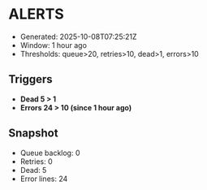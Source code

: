 # ALERTS

- Generated: 2025-10-08T07:25:21Z
- Window: 1 hour ago
- Thresholds: queue>20, retries>10, dead>1, errors>10

## Triggers
- **Dead 5 > 1**
- **Errors 24 > 10 (since 1 hour ago)**

## Snapshot
- Queue backlog: 0
- Retries: 0
- Dead: 5
- Error lines: 24
